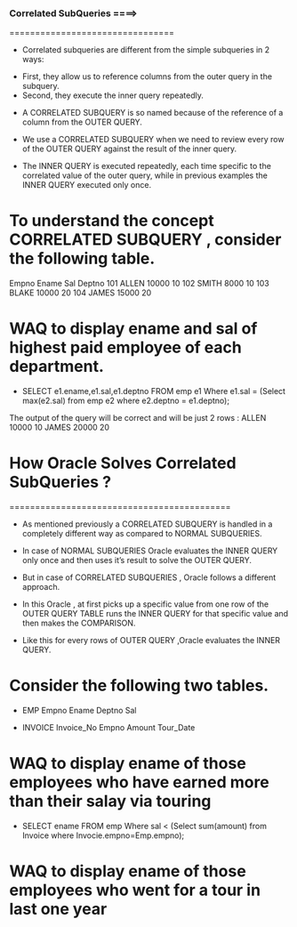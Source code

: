 


###  Correlated SubQueries ====>
================================


* Correlated subqueries are different from the simple subqueries in 2 ways:
- First, they allow us to reference columns from the outer query in the subquery.
- Second, they execute the inner query repeatedly.

* A CORRELATED SUBQUERY is so named because of the reference of a column from the OUTER QUERY.

* We use a CORRELATED SUBQUERY when we need to review every row of the OUTER QUERY against the result of the inner query.

* The INNER QUERY is executed repeatedly, each time specific to the correlated value of the outer query, while in previous examples the INNER QUERY executed only once.


# To understand the concept CORRELATED SUBQUERY , consider the following table.

Empno   Ename   Sal    Deptno
101     ALLEN  10000    10
102     SMITH   8000    10
103     BLAKE  10000    20
104     JAMES  15000    20

# WAQ to display ename and sal of highest paid employee of each department.
- SELECT e1.ename,e1.sal,e1.deptno FROM emp e1 Where e1.sal = (Select max(e2.sal) from emp e2 where e2.deptno = e1.deptno);

The output of the query will be correct and will be just 2 rows :
ALLEN 10000 10
JAMES 20000 20


# How Oracle Solves Correlated SubQueries ? 
===========================================

* As mentioned previously a CORRELATED SUBQUERY is handled in a completely different way as compared to NORMAL SUBQUERIES.

* In case of NORMAL SUBQUERIES Oracle evaluates the INNER QUERY only once and then uses it’s result to solve the OUTER QUERY.

* But in case of CORRELATED SUBQUERIES , Oracle follows a different approach.

* In this Oracle , at first picks up a specific value from one row of the OUTER QUERY TABLE  runs the INNER QUERY for that specific value and then makes the COMPARISON.

* Like this for every rows of OUTER QUERY ,Oracle evaluates the INNER QUERY.


# Consider the following two tables.

* EMP
  Empno
  Ename
  Deptno
  Sal

* INVOICE
  Invoice_No
  Empno
  Amount
  Tour_Date


# WAQ to display ename of those employees who have earned more than their salay via touring
- SELECT ename FROM emp
Where sal < (Select sum(amount) from Invoice where
Invocie.empno=Emp.empno);  


# WAQ to display ename of those employees who went for a tour in last one year